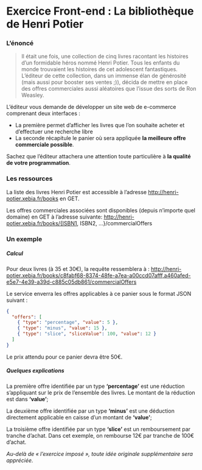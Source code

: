 # Exercice Front-end : La bibliothèque de Henri Potier
### L’énoncé

> Il était une fois, une collection de cinq livres racontant les histoires d’un formidable héros nommé Henri Potier. Tous les enfants du monde trouvaient les histoires de cet adolescent fantastiques. L’éditeur de cette collection, dans un immense élan de générosité (mais aussi pour booster ses ventes ;)), décida de mettre en place des offres commerciales aussi aléatoires que l’issue des sorts de Ron Weasley.

L’éditeur vous demande de développer un site web de e-commerce comprenant deux interfaces :
* La première permet d’afficher les livres que l’on souhaite acheter et d’effectuer une recherche libre
* La seconde récapitule le panier où sera appliquée __la meilleure offre commerciale possible__.

Sachez que l’éditeur attachera une attention toute particulière à __la qualité de votre programmation__.
### Les ressources

La liste des livres Henri Potier est accessible à l’adresse http://henri-potier.xebia.fr/books en GET.

Les offres commerciales associées sont disponibles (depuis n’importe quel domaine) en GET à l’adresse suivante: http://henri-potier.xebia.fr/books/{ISBN1, ISBN2, ...}/commercialOffers
### Un exemple

##### Calcul
Pour deux livres (à 35 et 30€), la requête ressemblera à : http://henri-potier.xebia.fr/books/c8fabf68-8374-48fe-a7ea-a00ccd07afff,a460afed-e5e7-4e39-a39d-c885c05db861/commercialOffers

Le service enverra les offres applicables à ce panier sous le format JSON suivant :
```json
{
  "offers": [
    { "type": "percentage", "value": 5 },
    { "type": "minus", "value": 15 },
    { "type": "slice", "sliceValue": 100, "value": 12 }
  ]
}
```
Le prix attendu pour ce panier devra être 50€.

##### Quelques explications
La première offre identifiée par un type __‘percentage’__ est une réduction s’appliquant sur le prix de l’ensemble des livres. Le montant de la réduction est dans __‘value’__;

La deuxième offre identifiée par un type __‘minus’__ est une déduction directement applicable en caisse d’un montant de __‘value’__;

La troisième offre identifiée par un type __‘slice’__ est un remboursement par tranche d’achat. Dans cet exemple, on rembourse 12€ par tranche de 100€ d’achat.


*Au-delà de « l’exercice imposé », toute idée originale supplémentaire sera appréciée.*